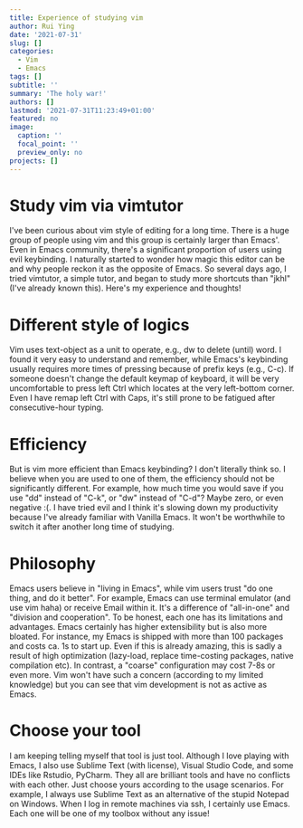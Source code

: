 ```yaml
---
title: Experience of studying vim
author: Rui Ying
date: '2021-07-31'
slug: []
categories:
  - Vim
  - Emacs
tags: []
subtitle: ''
summary: 'The holy war!'
authors: []
lastmod: '2021-07-31T11:23:49+01:00'
featured: no
image:
  caption: ''
  focal_point: ''
  preview_only: no
projects: []
---
```

# Study vim via vimtutor

I've been curious about vim style of editing for a long time. There is a huge 
group of people using vim and this group is certainly larger than Emacs'. Even in
Emacs community, there's a significant proportion of users using evil keybinding.
I naturally started to wonder how magic this editor can be and why people reckon 
it as the opposite of Emacs. So several days ago, I tried vimtutor, a simple tutor,
and began to study more shortcuts than "jkhl" (I've already known this). 
Here's my experience and thoughts!

# Different style of logics

Vim uses text-object as a unit to operate, e.g., dw to delete (until) word. I found
it very easy to understand and remember, while Emacs's keybinding usually requires
more times of pressing because of prefix keys (e.g., C-c). If someone doesn't change
the default keymap of keyboard, it will be very uncomfortable to press left Ctrl which
locates at the very left-bottom corner. Even I have remap left Ctrl with Caps, it's
still prone to be fatigued after consecutive-hour typing.

# Efficiency

But is vim more efficient than Emacs keybinding? I don't literally think so. I believe
when you are used to one of them, the efficiency should not be significantly different.
For example, how much time you would save if you use "dd" instead of "C-k", or "dw"
instead of "C-d"? Maybe zero, or even negative :(. I have tried evil and I think 
it's slowing down my productivity because I've already familiar with Vanilla Emacs.
It won't be worthwhile to switch it after another long time of studying.

# Philosophy

Emacs users believe in "living in Emacs", while vim users trust "do one thing, and
do it better". For example, Emacs can use terminal emulator (and use vim haha) or 
receive Email within it. It's a difference of "all-in-one" and "division and cooperation". 
To be honest, each one has its limitations and advantages. Emacs certainly has higher extensibility 
but is also more bloated. For instance, my Emacs is shipped with more than 100 packages 
and costs ca. 1s to start up. Even if this is already amazing, this is sadly a result of
high optimization (lazy-load, replace time-costing packages, native compilation etc).
In contrast, a "coarse" configuration may cost 7-8s or even more. Vim won't have such
a concern (according to my limited knowledge) but you can see that vim development is not
as active as Emacs.

# Choose your tool
I am keeping telling myself that tool is just tool. Although I love playing with Emacs,
I also use Sublime Text (with license), Visual Studio Code, and some IDEs like Rstudio, PyCharm.
They all are brilliant tools and have no conflicts with each other. Just choose yours
according to the usage scenarios. For example, I always use Sublime Text as an alternative
of the stupid Notepad on Windows. When I log in remote machines via ssh, I certainly use
Emacs. Each one will be one of my toolbox without any issue!




